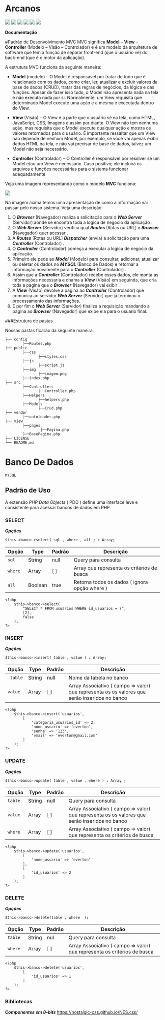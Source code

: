 # Arcanos

![](https://img.shields.io/github/stars/pandao/editor.md.svg) ![](https://img.shields.io/github/forks/pandao/editor.md.svg) ![](https://img.shields.io/github/tag/pandao/editor.md.svg) ![](https://img.shields.io/github/release/pandao/editor.md.svg) ![](https://img.shields.io/github/issues/pandao/editor.md.svg) ![](https://img.shields.io/bower/v/editor.md.svg)

**Documentação**

#Padrão de Desenvolvimento MVC
MVC significa **Model** – **View** – **Controller** (Modelo – Visão – Controlador)  e é um modelo da arquitetura de software que tem a função de separar front-end (que o usuário vê) do back-end (que é o motor da aplicação).

A estrutura MVC funciona da seguinte maneira:

- **Model** (modelo) – O Model é responsável por tratar de tudo que é relacionado com os dados, como criar, ler, atualizar e excluir valores da base de dados (CRUD), tratar das regras de negócios, da lógica e das funções. Apesar de fazer isso tudo, o Model não apresenta nada na tela e não executa nada por si. Normalmente, um View requisita que determinado Model execute uma ação e a mesma é executada dentro do View.

- **View** (Visão) – O View é a parte que o usuário vê na tela, como HTML, JavaScript, CSS, Imagens e assim por diante. O View não tem nenhuma ação, mas requisita que o Model execute qualquer ação e mostra os valores retornados para o usuário. É importante ressaltar que um View não depende de nenhum Model, por exemplo, se você vai apenas exibir dados HTML na tela, e não vai precisar de base de dados, talvez um Model não seja necessário.

- **Controller** (Controlador) – O Controller é responsável por resolver se um Model e/ou um View é necessário. Caso positivo; ele incluirá os arquivos e funções necessárias para o sistema funcionar adequadamente.

Veja uma imagem representando como o modelo **MVC** funciona:

![](https://i.stack.imgur.com/Beh3a.png)

Na imagem acima temos uma apresentação de como a informação vai passar pelo nosso sistema. Veja uma descrição:

1. O ***Browser*** (Navegador) realiza a solicitação para o ***Web Server*** (Servidor) aonde se encontra toda a logica de negocio da aplicação .
2. O ***Web Server*** (Servidor) verifica qual ***Routes*** (Rotas ou URL) o ***Browser*** (Navegador) quer acessar .
3. A ***Routes*** (Rotas ou URL) ***Dispatcher*** (envia) a solicitação para uma ***Controller*** (Controlador) .
4. O ***Controller*** (Controlador) começa a executar a logica de negocio da aplicação.
5. Primeiro ele pede ao  ***Model*** (Modelo) para consultar, adicionar, atualizar ou deletar os dados no ***MYSQL*** (Banco de Dados) e retornar a informação novamente para o ***Controller*** (Controlador) .
6. Assim que a ***Controller*** (Controlador) recebe esses dados, ele monta as informações necessaria e chama a ***View*** (Visão) em seguinda, que cria toda a pagina que o ***Browser*** (Navegador) vai exibir .
7. A ***View*** (Visão) devolve a pagina ao  ***Controller*** (Controlador) que comunica ao servidor ***Web Server*** (Servidor) que já terminou o processamento das informações.
8. E por fim o ***Web Server*** (Servidor) finaliza a requisição mandando a pagina ao  ***Browser*** (Navegador) que exibe ela para o usuario final.

###Estrutura de pastas

Nossas pastas ficarão da seguinte maneira:


    ├── config
            ├──Routes.php
    ├── public
		    ├──css
		           ├──styles.css
	        ├──js
				   ├──script.js
            ├──img
				   ├──imagem.png
			├──index.php
    ├── src
		    ├──Controllers
		           ├──Controller.php
	        ├──Helpers
				   ├──helpers.php
            ├──Models
				   ├──Crud.php
	├── vendor
            ├──autoloader.php
    ├── view
            ├──pages
					├──Pagina.php
			├──BasePagina.php
    ├── LICENSE
    └── README.md

# Banco De Dados ###
`MYSQL`
## Padrão de Uso ###
A extensão *PHP Data Objects* ( PDO ) define uma interface leve e consistente para acessar bancos de dados em PHP.
### SELECT ###
***Opções***

`$this->banco->select( sql , where , all ) : Array;`

| Opção | Type | Padrão | Descrição|
| ------------- | -------| -------| -------|
| `sql`             |  String  |  null | Query para consulta |
| `where`   |  Array  | [ ] | Array que representa os critérios de busca |
| `all`    |   Boolean | true | Retorna todos os dados ( ignora opção where )  |

    <?php
        $this->banco->select(
			"SELECT * FROM usuarios WHERE id_usuarios = ?",
			[2],
			false
		);
    ?>

### INSERT ###
***Opções***

`$this->banco->insert( table , value ) : Array;`

| Opção | Type | Padrão | Descrição|
| ------------- | -------| -------| -------|
| ` table`             |  String  |  null | Nome da tabela no banco |
| `value`   |  Array  | [ ] | Array Associativo ( campo => valor) que representa os os valores que serão inseridos no banco

    <?php
        $this->banco->insert('usuarios',
			[
				'categoria_usuarios_id' => 2,
				'nome_usuario' => 'everton',
				'senha' => '123',
				'email' => 'everton@gmail.com'
        	]
		);
    ?>
### UPDATE ###
***Opções***

`$this->banco->update( table , value , where ) : Array ;`

| Opção | Type | Padrão | Descrição|
| ------------- | -------| -------| -------|
| `table`             |  String  |  null | Query para consulta |
| `value`   |  Array  | [ ] | Array Associativo ( campo => valor) que representa os os valores que serão inseridos no banco
| `where`   |  Array  | [ ] | Array Associativo ( campo => valor) que representa os critérios de busca |

    <?php
        $this->banco->update('usuarios',
            [
            	'nome_usuario' => 'everton'
            ],
            [
                'id_usuarios' => 2
            ]
        );
    ?>
### DELETE ###
***Opções***

`$this->banco->delete(table , where  );`

| Opção | Type | Padrão | Descrição|
| ------------- | -------| -------| -------|
| `table`      |  String | nul  | Query para consulta |
| `where`   |  Array  | [   ] | Array Associativo ( campo => valor) que representa os critérios de busca |

    <?php
        $this->banco->delete('usuarios',
			[
				'id_usuarios' => 1
			]
		);
    ?>
    
    
### Bibliotecas ###
***Componentes em 8-bits***
https://nostalgic-css.github.io/NES.css/
